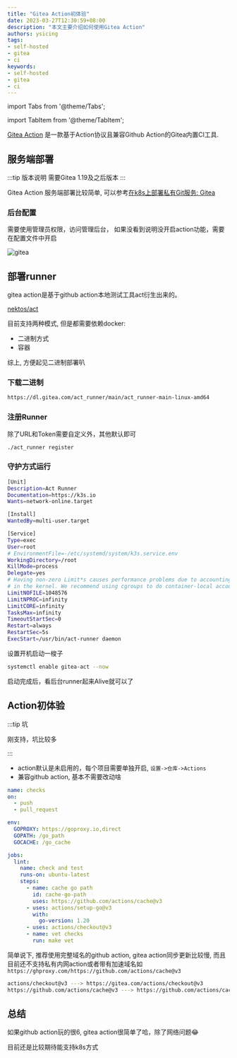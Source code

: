 ```yaml
---
title: "Gitea Action初体验"
date: 2023-03-27T12:30:59+08:00
description: "本文主要介绍如何使用Gitea Action"
authors: ysicing
tags:
- self-hosted
- gitea
- ci
keywords:
- self-hosted
- gitea
- ci
---
```


import Tabs from '@theme/Tabs';

import TabItem from '@theme/TabItem';

[Gitea Action](https://github.com/go-gitea/gitea/issues/13539) 是一款基于Action协议且兼容Github Action的Gitea内置CI工具.

<!-- truncate -->

## 服务端部署

:::tip 版本说明
需要Gitea 1.19及之后版本
:::

Gitea Action 服务端部署比较简单, 可以参考[在k8s上部署私有Git服务: Gitea](/tools/gitea-k8s)

### 后台配置

需要使用管理员权限，访问管理后台， 如果没看到说明没开启action功能，需要在配置文件中开启

![gitea](/images/blog/20230413/gitea-action-runner.jpg)

## 部署runner

gitea action是基于github action本地测试工具act衍生出来的。

[nektos/act](https://github.com/nektos/act)

目前支持两种模式, 但是都需要依赖docker:

- 二进制方式
- 容器

综上, 方便起见二进制部署叭

### 下载二进制

```bash title="预编译每日版本"
https://dl.gitea.com/act_runner/main/act_runner-main-linux-amd64
```

### 注册Runner

除了URL和Token需要自定义外，其他默认即可

```bash title="选择交互式"
./act_runner register
```

### 守护方式运行

```bash title="/etc/systemd/system/gitea-act.service"
[Unit]
Description=Act Runner
Documentation=https://k3s.io
Wants=network-online.target

[Install]
WantedBy=multi-user.target

[Service]
Type=exec
User=root
# EnvironmentFile=-/etc/systemd/system/k3s.service.env
WorkingDirectory=/root
KillMode=process
Delegate=yes
# Having non-zero Limit*s causes performance problems due to accounting overhead
# in the kernel. We recommend using cgroups to do container-local accounting.
LimitNOFILE=1048576
LimitNPROC=infinity
LimitCORE=infinity
TasksMax=infinity
TimeoutStartSec=0
Restart=always
RestartSec=5s
ExecStart=/usr/bin/act-runner daemon
```

设置开机启动一梭子

```bash
systemctl enable gitea-act --now
```

启动完成后，看后台runner起来Alive就可以了

## Action初体验

:::tip 坑

刚支持，坑比较多

:::

- action默认是未启用的，每个项目需要单独开启, `设置->仓库->Actions`
- 兼容github action, 基本不需要改动啥

```yaml title=".gitea/workflows/example.yaml"
name: checks
on: 
  - push
  - pull_request

env:
  GOPROXY: https://goproxy.io,direct
  GOPATH: /go_path
  GOCACHE: /go_cache

jobs:
  lint:
    name: check and test
    runs-on: ubuntu-latest
    steps:
      - name: cache go path
        id: cache-go-path
        uses: https://github.com/actions/cache@v3
      - uses: actions/setup-go@v3
        with:
          go-version: 1.20
      - uses: actions/checkout@v3
      - name: vet checks
        run: make vet
```

简单说下, 推荐使用完整域名的github action, gitea action同步更新比较慢, 而且目前还不支持私有内网action或者带有加速域名如`https://ghproxy.com/https://github.com/actions/cache@v3`

```bash
actions/checkout@v3 ---> https://gitea.com/actions/checkout@v3
https://github.com/actions/cache@v3 ---> https://github.com/actions/cache@v3
```

## 总结

如果github action玩的很6, gitea action很简单了哈，除了网络问题😂

目前还是比较期待能支持k8s方式
